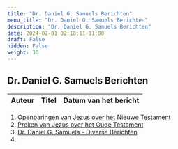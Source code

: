 ```yaml
---
title: "Dr. Daniel G. Samuels Berichten"
menu_title: "Dr. Daniel G. Samuels Berichten"
description: "Dr. Daniel G. Samuels Berichten"
date: 2024-02-01 02:18:11+11:00
draft: False
hidden: False
weight: 30
---
```

## Dr. Daniel G. Samuels Berichten

**Auteur** | **Titel** | **Datum van het bericht**
---|---|---

1. [Openbaringen van Jezus over het Nieuwe Testament](/2-nl-samuels-messages/2-1-nl-revelations/)
2. [Preken van Jezus over het Oude Testament](/2-nl-samuels-messages/2-2-nl-sermons/)
3. [Dr. Daniel G. Samuels - Diverse Berichten](/2-nl-samuels-messages/2-3-nl-diverse-messages/)
4. [](/2-nl-samuels-messages/2-4-nl-who-was-samuels/)
